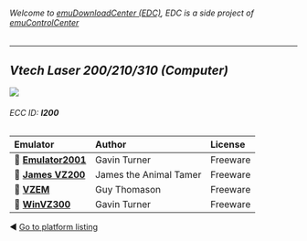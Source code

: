 ###### Welcome to [emuDownloadCenter (EDC)](https://github.com/PhoenixInteractiveNL/emuDownloadCenter/wiki/), EDC is a side project of [emuControlCenter](https://github.com/PhoenixInteractiveNL/emuControlCenter/wiki/)
***
## _Vtech Laser 200/210/310 (Computer)_
![](https://raw.githubusercontent.com/wiki/PhoenixInteractiveNL/emuDownloadCenter/images_platform/ecc_l200_teaser.png)
###### ECC ID: **l200**

| Emulator   | Author      | License     |
|:-----------|:------------|:------------|
| :file_folder: [**Emulator2001**](https://github.com/PhoenixInteractiveNL/emuDownloadCenter/wiki/Emulator-emu2001#menu) | Gavin Turner | Freeware |
| :file_folder: [**James VZ200**](https://github.com/PhoenixInteractiveNL/emuDownloadCenter/wiki/Emulator-jvz200#menu) | James the Animal Tamer | Freeware |
| :file_folder: [**VZEM**](https://github.com/PhoenixInteractiveNL/emuDownloadCenter/wiki/Emulator-vzem#menu) | Guy Thomason | Freeware |
| :file_folder: [**WinVZ300**](https://github.com/PhoenixInteractiveNL/emuDownloadCenter/wiki/Emulator-winvz300#menu) | Gavin Turner | Freeware |

:arrow_backward: [Go to platform listing](https://github.com/PhoenixInteractiveNL/emuDownloadCenter/wiki/EDC-Platform-List)
